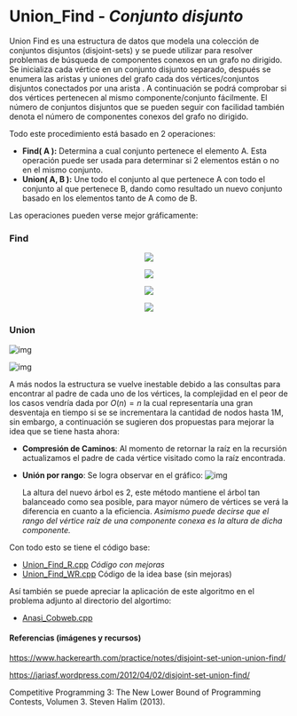 # Union_Find - *Conjunto disjunto*
Union Find es una estructura de datos que modela una colección de conjuntos disjuntos (disjoint-sets) y se puede utilizar para resolver problemas de búsqueda de componentes conexos en un grafo no dirigido. Se inicializa cada vértice en un conjunto disjunto separado, después se enumera las aristas y uniones del grafo cada dos vértices/conjuntos disjuntos conectados por una arista . A continuación se podrá comprobar si dos vértices pertenecen al mismo componente/conjunto fácilmente. El número de conjuntos disjuntos que se pueden seguir con facilidad también denota el número de componentes conexos del grafo no dirigido.

Todo este procedimiento está basado en 2 operaciones:

- **Find( A ):** Determina a cual conjunto pertenece el elemento A. Esta operación puede ser usada para determinar si 2 elementos están o no en el mismo conjunto.
- **Union( A, B ):** Une todo el conjunto al que pertenece A con todo el conjunto al que pertenece B, dando como resultado un nuevo conjunto basado en los elementos tanto de A como de B.

Las operaciones pueden verse mejor gráficamente:

### **Find**

  <p align="center">
    <img src="https://jariasf.files.wordpress.com/2012/04/find0.jpg"/>
  </p>

  <p align="center">
    <img src="https://jariasf.files.wordpress.com/2012/04/find1.jpg"/>
  </p>

<p align="center">
  <img src="https://jariasf.files.wordpress.com/2012/04/find2.jpg"/>
</p>

<p align="center">
  <img src="https://jariasf.files.wordpress.com/2012/04/find3.jpg"/>
</p>

### **Union**

![img](https://jariasf.files.wordpress.com/2012/04/union2.jpg)

![img](https://jariasf.files.wordpress.com/2012/04/union3.jpg)

A más nodos la estructura se vuelve inestable debido a las consultas para encontrar al padre de cada uno de los vértices, la complejidad en el peor de los casos vendría dada por $O(n) = n$ la cual representaría una gran desventaja en tiempo si se se incrementara la cantidad de nodos hasta 1M, sin embargo, a continuación se sugieren dos propuestas para mejorar la idea que se tiene hasta ahora:

* **Compresión de Caminos**: Al momento de retornar la raíz en la recursión actualizamos el padre de cada vértice visitado como la raíz encontrada.

* **Unión por rango**: Se logra observar en el gráfico:
  ![img](https://jariasf.files.wordpress.com/2012/04/union6rank.jpg)

  La altura del nuevo árbol es 2, este método mantiene el árbol tan balanceado como sea posible, para mayor número de vértices se verá la diferencia en cuanto a la eficiencia. *Asimismo puede decirse que el rango del vértice raíz de una componente conexa es la altura de dicha componente.*

Con todo esto se tiene el código base:

* [Union_Find_R.cpp](https://github.com/AnderMichael/Algoritmica/blob/main/EstructurasDeDatos/Union_Find/Union_Find_R.cpp) *Código con mejoras*
* [Union_Find_WR.cpp](https://github.com/AnderMichael/Algoritmica/blob/main/EstructurasDeDatos/Union_Find/Union_Find_WR.cpp) Código de la idea base (sin mejoras)

Así también se puede apreciar la aplicación de este algoritmo en el problema adjunto al directorio del algortimo:

* [Anasi_Cobweb.cpp](https://github.com/AnderMichael/Algoritmica/blob/main/EstructurasDeDatos/Union_Find/Anasi_Cobweb.cpp)

#### Referencias (imágenes y recursos)

https://www.hackerearth.com/practice/notes/disjoint-set-union-union-find/

https://jariasf.wordpress.com/2012/04/02/disjoint-set-union-find/

Competitive Programming 3: The New Lower Bound of Programming Contests, Volumen 3. Steven Halim (2013).

